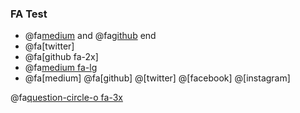 ### FA Test

- @fa[medium](Blog) and @fa[github](Repo) end
- @fa[twitter]
- @fa[github fa-2x]
- @fa[medium fa-lg](Medium)
- @fa[medium] @fa[github] @[twitter] @[facebook] @[instagram]

@fa[question-circle-o fa-3x](Questions)

